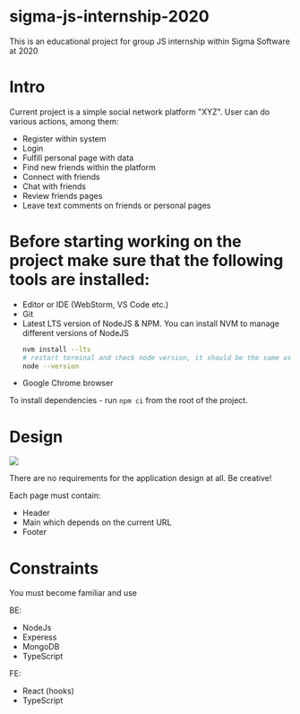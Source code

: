 # sigma-js-internship-2020

This is an educational project for group JS internship within Sigma Software at 2020

# Intro

Current project is a simple social network platform "XYZ". User can do various actions, among them:

- Register within system
- Login
- Fulfill personal page with data
- Find new friends within the platform
- Connect with friends
- Chat with friends
- Review friends pages
- Leave text comments on friends or personal pages

# Before starting working on the project make sure that the following tools are installed:

- Editor or IDE (WebStorm, VS Code etc.)
- Git
- Latest LTS version of NodeJS & NPM. You can install NVM to manage different versions of NodeJS
  ```sh
  nvm install --lts
  # restart terminal and check node version, it should be the same as .nvmrc file
  node --version
  ```
- Google Chrome browser

To install dependencies - run `npm ci` from the root of the project.

# Design

[![](https://img.shields.io/badge/source-figma-blue?style=flat)](https://www.figma.com/file/gAndxaAQxPZ20cYJdKxRuH/Fullstack-Internship)

There are no requirements for the application design at all. Be creative!

Each page must contain:

- Header
- Main which depends on the current URL
- Footer

# Constraints

You must become familiar and use

BE:

- NodeJs
- Experess
- MongoDB
- TypeScript

FE:

- React (hooks)
- TypeScript
